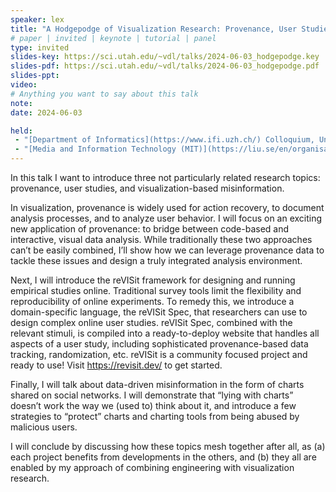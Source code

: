 ```yaml
---
speaker: lex
title: "A Hodgepodge of Visualization Research: Provenance, User Studies, Misinformation"
# paper | invited | keynote | tutorial | panel
type: invited
slides-key: https://sci.utah.edu/~vdl/talks/2024-06-03_hodgepodge.key
slides-pdf: https://sci.utah.edu/~vdl/talks/2024-06-03_hodgepodge.pdf
slides-ppt: 
video:
# Anything you want to say about this talk
note:
date: 2024-06-03

held:
 - "[Department of Informatics](https://www.ifi.uzh.ch/) Colloquium, University of Zürich, Zürich, Switzerland, 2024-10-03."
 - "[Media and Information Technology (MIT)](https://liu.se/en/organisation/liu/itn/mit) Seminar, Linköping University, Norrköping, Sweden, 2024-06-03."
---
```

In this talk I want to introduce three not particularly related research topics: provenance, user studies, and visualization-based misinformation.

In visualization, provenance is widely used for action recovery, to document analysis processes, and to analyze user behavior. I will focus on an exciting new application of provenance: to bridge between code-based and interactive, visual data analysis. While traditionally these two approaches can’t be easily combined, I’ll show how we can leverage provenance data to tackle these issues and design a truly integrated analysis environment.  

Next, I will introduce the reVISit framework for designing and running empirical studies online. Traditional survey tools limit the flexibility and reproducibility of online experiments. To remedy this, we introduce a domain-specific language, the reVISit Spec, that researchers can use to design complex online user studies. reVISit Spec, combined with the relevant stimuli, is compiled into a ready-to-deploy website that handles all aspects of a user study, including sophisticated provenance-based data tracking, randomization, etc. reVISit is a community focused project and ready to use! Visit https://revisit.dev/ to get started. 

Finally, I will talk about data-driven misinformation in the form of charts shared on social networks. I will demonstrate that “lying with charts” doesn’t work the way we (used to) think about it, and introduce a few strategies to “protect” charts and charting tools from being abused by malicious users. 

I will conclude by discussing how these topics mesh together after all, as (a) each project benefits from developments in the others, and (b) they all are enabled by my approach of combining engineering with visualization research. 
